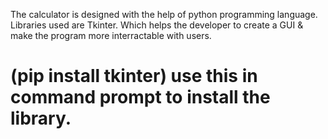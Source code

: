 The calculator is designed with the help of python programming language.
Libraries used are Tkinter. Which helps the developer to create a GUI & make the program more interractable with users. 
# (pip install tkinter)  use this in command prompt to install the library.
